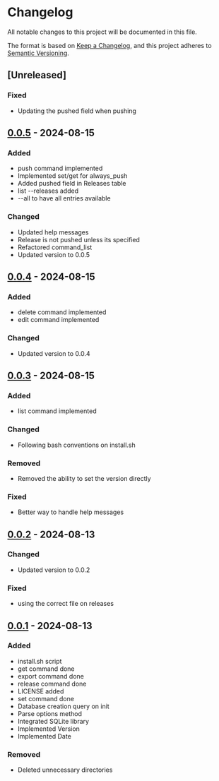 # Changelog

All notable changes to this project will be documented in this file.

The format is based on [Keep a Changelog](https://keepachangelog.com/en/1.1.0/), and this project adheres to [Semantic Versioning](https://semver.org/spec/v2.0.0.html).


## [Unreleased]

### Fixed

- Updating the pushed field when pushing


## [0.0.5] - 2024-08-15

### Added

- push command implemented
- Implemented set/get for always_push
- Added pushed field in Releases table
- list --releases added
- --all to have all entries available

### Changed

- Updated help messages
- Release is not pushed unless its specified
- Refactored command_list
- Updated version to 0.0.5


## [0.0.4] - 2024-08-15

### Added

- delete command implemented
- edit command implemented

### Changed

- Updated version to 0.0.4


## [0.0.3] - 2024-08-15

### Added

- list command implemented

### Changed

- Following bash conventions on install.sh

### Removed

- Removed the ability to set the version directly

### Fixed

- Better way to handle help messages


## [0.0.2] - 2024-08-13

### Changed

- Updated version to 0.0.2

### Fixed

- using the correct file on releases


## [0.0.1] - 2024-08-13

### Added

- install.sh script
- get command done
- export command done
- release command done
- LICENSE added
- set command done
- Database creation query on init
- Parse options method
- Integrated SQLite library
- Implemented Version
- Implemented Date

### Removed

- Deleted unnecessary directories


[0.0.1]: https://github.com/KDesp73/changelogger/releases/tag/v0.0.1
[0.0.2]: https://github.com/KDesp73/changelogger/releases/tag/v0.0.2
[0.0.3]: https://github.com/KDesp73/changelogger/releases/tag/v0.0.3
[0.0.4]: https://github.com/KDesp73/changelogger/releases/tag/v0.0.4
[0.0.5]: https://github.com/KDesp73/changelogger/releases/tag/v0.0.5

